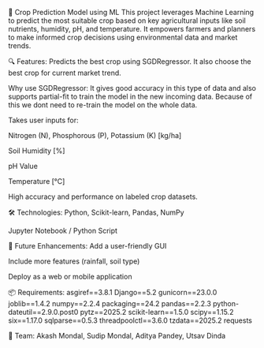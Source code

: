 🌾 Crop Prediction Model using ML
This project leverages Machine Learning to predict the most suitable crop based on key agricultural inputs like soil nutrients, humidity, pH, and temperature. It empowers farmers and planners to make informed crop decisions using environmental data and market trends.

🔍 Features:
Predicts the best crop using SGDRegressor. It also choose the best crop for current market trend.

Why use SGDRegressor:
It gives good accuracy in this type of data and also supports partial-fit to train the model in the new incoming data. Because of this we dont need to re-train the model on the whole data.

Takes user inputs for:

Nitrogen (N), Phosphorous (P), Potassium (K) [kg/ha]

Soil Humidity [%]

pH Value

Temperature [°C]

High accuracy and performance on labeled crop datasets.

🛠 Technologies:
Python, Scikit-learn, Pandas, NumPy

Jupyter Notebook / Python Script

🚀 Future Enhancements:
Add a user-friendly GUI

Include more features (rainfall, soil type)

Deploy as a web or mobile application

📦 Requirements:
﻿asgiref==3.8.1
Django==5.2
gunicorn==23.0.0
joblib==1.4.2
numpy==2.2.4
packaging==24.2
pandas==2.2.3
python-dateutil==2.9.0.post0
pytz==2025.2
scikit-learn==1.5.0
scipy==1.15.2
six==1.17.0
sqlparse==0.5.3
threadpoolctl==3.6.0
tzdata==2025.2
requests

👥 Team:
Akash Mondal, Sudip Mondal, Aditya Pandey, Utsav Dinda


